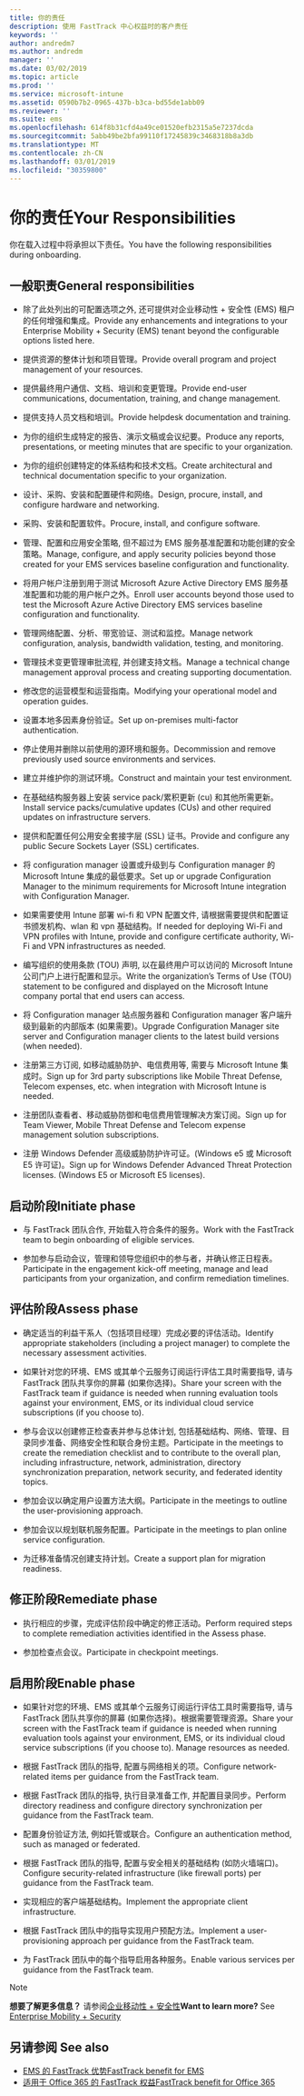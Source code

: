 ```yaml
---
title: 你的责任
description: 使用 FastTrack 中心权益时的客户责任
keywords: ''
author: andredm7
ms.author: andredm
manager: ''
ms.date: 03/02/2019
ms.topic: article
ms.prod: ''
ms.service: microsoft-intune
ms.assetid: 0590b7b2-0965-437b-b3ca-bd55de1abb09
ms.reviewer: ''
ms.suite: ems
ms.openlocfilehash: 614f8b31cfd4a49ce01520efb2315a5e7237dcda
ms.sourcegitcommit: 5abb49be2bfa99110f17245839c3468318b8a3db
ms.translationtype: MT
ms.contentlocale: zh-CN
ms.lasthandoff: 03/01/2019
ms.locfileid: "30359800"
---
```

# <a name="your-responsibilities"></a><span data-ttu-id="eda86-103">你的责任</span><span class="sxs-lookup"><span data-stu-id="eda86-103">Your Responsibilities</span></span>

<span data-ttu-id="eda86-104">你在载入过程中将承担以下责任。</span><span class="sxs-lookup"><span data-stu-id="eda86-104">You have the following responsibilities during onboarding.</span></span>

## <a name="general-responsibilities"></a><span data-ttu-id="eda86-105">一般职责</span><span class="sxs-lookup"><span data-stu-id="eda86-105">General responsibilities</span></span>

-   <span data-ttu-id="eda86-106">除了此处列出的可配置选项之外, 还可提供对企业移动性 + 安全性 (EMS) 租户的任何增强和集成。</span><span class="sxs-lookup"><span data-stu-id="eda86-106">Provide any enhancements and integrations to your Enterprise Mobility + Security (EMS) tenant beyond the configurable options listed here.</span></span>

-   <span data-ttu-id="eda86-107">提供资源的整体计划和项目管理。</span><span class="sxs-lookup"><span data-stu-id="eda86-107">Provide overall program and project management of your resources.</span></span>

-   <span data-ttu-id="eda86-108">提供最终用户通信、文档、培训和变更管理。</span><span class="sxs-lookup"><span data-stu-id="eda86-108">Provide end-user communications, documentation, training, and change management.</span></span>

-   <span data-ttu-id="eda86-109">提供支持人员文档和培训。</span><span class="sxs-lookup"><span data-stu-id="eda86-109">Provide helpdesk documentation and training.</span></span>

-   <span data-ttu-id="eda86-110">为你的组织生成特定的报告、演示文稿或会议纪要。</span><span class="sxs-lookup"><span data-stu-id="eda86-110">Produce any reports, presentations, or meeting minutes that are specific to your organization.</span></span>

-   <span data-ttu-id="eda86-111">为你的组织创建特定的体系结构和技术文档。</span><span class="sxs-lookup"><span data-stu-id="eda86-111">Create architectural and technical documentation specific to your organization.</span></span>

-   <span data-ttu-id="eda86-112">设计、采购、安装和配置硬件和网络。</span><span class="sxs-lookup"><span data-stu-id="eda86-112">Design, procure, install, and configure hardware and networking.</span></span>

-   <span data-ttu-id="eda86-113">采购、安装和配置软件。</span><span class="sxs-lookup"><span data-stu-id="eda86-113">Procure, install, and configure software.</span></span>

-   <span data-ttu-id="eda86-114">管理、配置和应用安全策略, 但不超过为 EMS 服务基准配置和功能创建的安全策略。</span><span class="sxs-lookup"><span data-stu-id="eda86-114">Manage, configure, and apply security policies beyond those created for your EMS services baseline configuration and functionality.</span></span>

-   <span data-ttu-id="eda86-115">将用户帐户注册到用于测试 Microsoft Azure Active Directory EMS 服务基准配置和功能的用户帐户之外。</span><span class="sxs-lookup"><span data-stu-id="eda86-115">Enroll user accounts beyond those used to test the Microsoft Azure Active Directory EMS services baseline configuration and functionality.</span></span>

-   <span data-ttu-id="eda86-116">管理网络配置、分析、带宽验证、测试和监控。</span><span class="sxs-lookup"><span data-stu-id="eda86-116">Manage network configuration, analysis, bandwidth validation, testing, and monitoring.</span></span>

-   <span data-ttu-id="eda86-117">管理技术变更管理审批流程, 并创建支持文档。</span><span class="sxs-lookup"><span data-stu-id="eda86-117">Manage a technical change management approval process and creating supporting documentation.</span></span>

-   <span data-ttu-id="eda86-118">修改您的运营模型和运营指南。</span><span class="sxs-lookup"><span data-stu-id="eda86-118">Modifying your operational model and operation guides.</span></span>

-   <span data-ttu-id="eda86-119">设置本地多因素身份验证。</span><span class="sxs-lookup"><span data-stu-id="eda86-119">Set up on-premises multi-factor authentication.</span></span>

-   <span data-ttu-id="eda86-120">停止使用并删除以前使用的源环境和服务。</span><span class="sxs-lookup"><span data-stu-id="eda86-120">Decommission and remove previously used source environments and services.</span></span>

-   <span data-ttu-id="eda86-121">建立并维护你的测试环境。</span><span class="sxs-lookup"><span data-stu-id="eda86-121">Construct and maintain your test environment.</span></span>

-   <span data-ttu-id="eda86-122">在基础结构服务器上安装 service pack/累积更新 (cu) 和其他所需更新。</span><span class="sxs-lookup"><span data-stu-id="eda86-122">Install service packs/cumulative updates (CUs) and other required updates on infrastructure servers.</span></span>

-   <span data-ttu-id="eda86-123">提供和配置任何公用安全套接字层 (SSL) 证书。</span><span class="sxs-lookup"><span data-stu-id="eda86-123">Provide and configure any public Secure Sockets Layer (SSL) certificates.</span></span>

-   <span data-ttu-id="eda86-124">将 configuration manager 设置或升级到与 Configuration manager 的 Microsoft Intune 集成的最低要求。</span><span class="sxs-lookup"><span data-stu-id="eda86-124">Set up or upgrade Configuration Manager to the minimum requirements for Microsoft Intune integration with Configuration Manager.</span></span>

-   <span data-ttu-id="eda86-125">如果需要使用 Intune 部署 wi-fi 和 VPN 配置文件, 请根据需要提供和配置证书颁发机构、wlan 和 vpn 基础结构。</span><span class="sxs-lookup"><span data-stu-id="eda86-125">If needed for deploying Wi-Fi and VPN profiles with Intune, provide and configure certificate authority, Wi-Fi and VPN infrastructures as needed.</span></span>

-   <span data-ttu-id="eda86-126">编写组织的使用条款 (TOU) 声明, 以在最终用户可以访问的 Microsoft Intune 公司门户上进行配置和显示。</span><span class="sxs-lookup"><span data-stu-id="eda86-126">Write the organization’s Terms of Use (TOU) statement to be configured and displayed on the Microsoft Intune company portal that end users can access.</span></span>

-   <span data-ttu-id="eda86-127">将 Configuration manager 站点服务器和 Configuration manager 客户端升级到最新的内部版本 (如果需要)。</span><span class="sxs-lookup"><span data-stu-id="eda86-127">Upgrade Configuration Manager site server and Configuration manager clients to the latest build versions (when needed).</span></span>

-   <span data-ttu-id="eda86-128">注册第三方订阅, 如移动威胁防护、电信费用等, 需要与 Microsoft Intune 集成时。</span><span class="sxs-lookup"><span data-stu-id="eda86-128">Sign up for 3rd party subscriptions like Mobile Threat Defense, Telecom expenses, etc. when integration with Microsoft Intune is needed.</span></span>

-   <span data-ttu-id="eda86-129">注册团队查看者、移动威胁防御和电信费用管理解决方案订阅。</span><span class="sxs-lookup"><span data-stu-id="eda86-129">Sign up for Team Viewer, Mobile Threat Defense and Telecom expense management solution subscriptions.</span></span>

-   <span data-ttu-id="eda86-p101">注册 Windows Defender 高级威胁防护许可证。(Windows e5 或 Microsoft E5 许可证)。</span><span class="sxs-lookup"><span data-stu-id="eda86-p101">Sign up for Windows Defender Advanced Threat Protection licenses. (Windows E5 or Microsoft E5 licenses).</span></span>

## <a name="initiate-phase"></a><span data-ttu-id="eda86-132">启动阶段</span><span class="sxs-lookup"><span data-stu-id="eda86-132">Initiate phase</span></span>

-   <span data-ttu-id="eda86-133">与 FastTrack 团队合作, 开始载入符合条件的服务。</span><span class="sxs-lookup"><span data-stu-id="eda86-133">Work with the FastTrack team to begin onboarding of eligible services.</span></span>

-   <span data-ttu-id="eda86-134">参加参与启动会议，管理和领导您组织中的参与者，并确认修正日程表。</span><span class="sxs-lookup"><span data-stu-id="eda86-134">Participate in the engagement kick-off meeting, manage and lead participants from your organization, and confirm remediation timelines.</span></span>

## <a name="assess-phase"></a><span data-ttu-id="eda86-135">评估阶段</span><span class="sxs-lookup"><span data-stu-id="eda86-135">Assess phase</span></span>

-   <span data-ttu-id="eda86-136">确定适当的利益干系人（包括项目经理）完成必要的评估活动。</span><span class="sxs-lookup"><span data-stu-id="eda86-136">Identify appropriate stakeholders (including a project manager) to complete the necessary assessment activities.</span></span>

-   <span data-ttu-id="eda86-137">如果针对您的环境、EMS 或其单个云服务订阅运行评估工具时需要指导, 请与 FastTrack 团队共享你的屏幕 (如果你选择)。</span><span class="sxs-lookup"><span data-stu-id="eda86-137">Share your screen with the FastTrack team if guidance is needed when running evaluation tools against your environment, EMS, or its individual cloud service subscriptions (if you choose to).</span></span>

-   <span data-ttu-id="eda86-138">参与会议以创建修正检查表并参与总体计划, 包括基础结构、网络、管理、目录同步准备、网络安全性和联合身份主题。</span><span class="sxs-lookup"><span data-stu-id="eda86-138">Participate in the meetings to create the remediation checklist and to contribute to the overall plan, including infrastructure, network, administration, directory synchronization preparation, network security, and federated identity topics.</span></span>

-   <span data-ttu-id="eda86-139">参加会议以确定用户设置方法大纲。</span><span class="sxs-lookup"><span data-stu-id="eda86-139">Participate in the meetings to outline the user-provisioning approach.</span></span>

-   <span data-ttu-id="eda86-140">参加会议以规划联机服务配置。</span><span class="sxs-lookup"><span data-stu-id="eda86-140">Participate in the meetings to plan online service configuration.</span></span>

-   <span data-ttu-id="eda86-141">为迁移准备情况创建支持计划。</span><span class="sxs-lookup"><span data-stu-id="eda86-141">Create a support plan for migration readiness.</span></span>

## <a name="remediate-phase"></a><span data-ttu-id="eda86-142">修正阶段</span><span class="sxs-lookup"><span data-stu-id="eda86-142">Remediate phase</span></span>

-   <span data-ttu-id="eda86-143">执行相应的步骤，完成评估阶段中确定的修正活动。</span><span class="sxs-lookup"><span data-stu-id="eda86-143">Perform required steps to complete remediation activities identified in the Assess phase.</span></span>

-   <span data-ttu-id="eda86-144">参加检查点会议。</span><span class="sxs-lookup"><span data-stu-id="eda86-144">Participate in checkpoint meetings.</span></span>

## <a name="enable-phase"></a><span data-ttu-id="eda86-145">启用阶段</span><span class="sxs-lookup"><span data-stu-id="eda86-145">Enable phase</span></span>

-   <span data-ttu-id="eda86-p102">如果针对您的环境、EMS 或其单个云服务订阅运行评估工具时需要指导, 请与 FastTrack 团队共享你的屏幕 (如果你选择)。根据需要管理资源。</span><span class="sxs-lookup"><span data-stu-id="eda86-p102">Share your screen with the FastTrack team if guidance is needed when running evaluation tools against your environment, EMS, or its individual cloud service subscriptions (if you choose to). Manage resources as needed.</span></span>

-   <span data-ttu-id="eda86-148">根据 FastTrack 团队的指导, 配置与网络相关的项。</span><span class="sxs-lookup"><span data-stu-id="eda86-148">Configure network-related items per guidance from the FastTrack team.</span></span>

-   <span data-ttu-id="eda86-149">根据 FastTrack 团队的指导, 执行目录准备工作, 并配置目录同步。</span><span class="sxs-lookup"><span data-stu-id="eda86-149">Perform directory readiness and configure directory synchronization per guidance from the FastTrack team.</span></span>

-   <span data-ttu-id="eda86-150">配置身份验证方法, 例如托管或联合。</span><span class="sxs-lookup"><span data-stu-id="eda86-150">Configure an authentication method, such as managed or federated.</span></span> 

-   <span data-ttu-id="eda86-151">根据 FastTrack 团队的指导, 配置与安全相关的基础结构 (如防火墙端口)。</span><span class="sxs-lookup"><span data-stu-id="eda86-151">Configure security-related infrastructure (like firewall ports) per guidance from the FastTrack team.</span></span>

-   <span data-ttu-id="eda86-152">实现相应的客户端基础结构。</span><span class="sxs-lookup"><span data-stu-id="eda86-152">Implement the appropriate client infrastructure.</span></span>

-   <span data-ttu-id="eda86-153">根据 FastTrack 团队中的指导实现用户预配方法。</span><span class="sxs-lookup"><span data-stu-id="eda86-153">Implement a user-provisioning approach per guidance from the FastTrack team.</span></span>

-   <span data-ttu-id="eda86-154">为 FastTrack 团队中的每个指导启用各种服务。</span><span class="sxs-lookup"><span data-stu-id="eda86-154">Enable various services per guidance from the FastTrack team.</span></span>

> [!NOTE]
> <span data-ttu-id="eda86-p103">**想要了解更多信息？** 请参阅[企业移动性 + 安全性](https://www.microsoft.com/en-us/cloud-platform/enterprise-mobility)</span><span class="sxs-lookup"><span data-stu-id="eda86-p103">**Want to learn more?** See [Enterprise Mobility + Security](https://www.microsoft.com/en-us/cloud-platform/enterprise-mobility)</span></span>

## <a name="see-also"></a><span data-ttu-id="eda86-157">另请参阅 </span><span class="sxs-lookup"><span data-stu-id="eda86-157">See also</span></span>

- [<span data-ttu-id="eda86-158">EMS 的 FastTrack 优势</span><span class="sxs-lookup"><span data-stu-id="eda86-158">FastTrack benefit for EMS</span></span>](EMS-fasttrack-benefit-for-EMS.md)
- [<span data-ttu-id="eda86-159">适用于 Office 365 的 FastTrack 权益</span><span class="sxs-lookup"><span data-stu-id="eda86-159">FastTrack benefit for Office 365</span></span>](O365-fasttrack-benefit-for-office-365.md)


